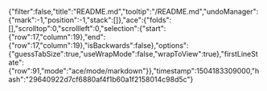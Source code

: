 {"filter":false,"title":"README.md","tooltip":"/README.md","undoManager":{"mark":-1,"position":-1,"stack":[]},"ace":{"folds":[],"scrolltop":0,"scrollleft":0,"selection":{"start":{"row":17,"column":19},"end":{"row":17,"column":19},"isBackwards":false},"options":{"guessTabSize":true,"useWrapMode":false,"wrapToView":true},"firstLineState":{"row":91,"mode":"ace/mode/markdown"}},"timestamp":1504183309000,"hash":"29640922d7cf6880af4f1b60a1f2158014c98d5c"}